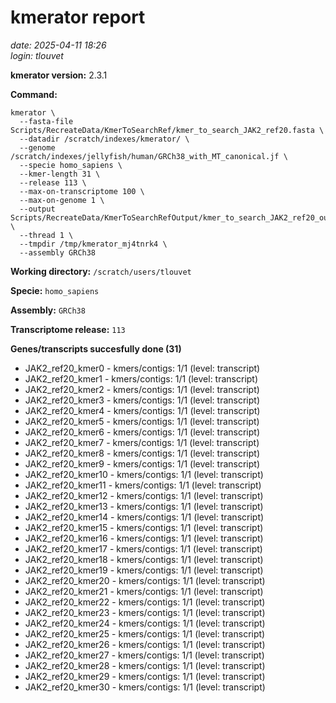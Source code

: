 # kmerator report
*date: 2025-04-11 18:26*  
*login: tlouvet*

**kmerator version:** 2.3.1

**Command:**

```
kmerator \
  --fasta-file Scripts/RecreateData/KmerToSearchRef/kmer_to_search_JAK2_ref20.fasta \
  --datadir /scratch/indexes/kmerator/ \
  --genome /scratch/indexes/jellyfish/human/GRCh38_with_MT_canonical.jf \
  --specie homo_sapiens \
  --kmer-length 31 \
  --release 113 \
  --max-on-transcriptome 100 \
  --max-on-genome 1 \
  --output Scripts/RecreateData/KmerToSearchRefOutput/kmer_to_search_JAK2_ref20_output \
  --thread 1 \
  --tmpdir /tmp/kmerator_mj4tnrk4 \
  --assembly GRCh38
```

**Working directory:** `/scratch/users/tlouvet`

**Specie:** `homo_sapiens`

**Assembly:** `GRCh38`

**Transcriptome release:** `113`

**Genes/transcripts succesfully done (31)**

- JAK2_ref20_kmer0 - kmers/contigs: 1/1 (level: transcript)
- JAK2_ref20_kmer1 - kmers/contigs: 1/1 (level: transcript)
- JAK2_ref20_kmer2 - kmers/contigs: 1/1 (level: transcript)
- JAK2_ref20_kmer3 - kmers/contigs: 1/1 (level: transcript)
- JAK2_ref20_kmer4 - kmers/contigs: 1/1 (level: transcript)
- JAK2_ref20_kmer5 - kmers/contigs: 1/1 (level: transcript)
- JAK2_ref20_kmer6 - kmers/contigs: 1/1 (level: transcript)
- JAK2_ref20_kmer7 - kmers/contigs: 1/1 (level: transcript)
- JAK2_ref20_kmer8 - kmers/contigs: 1/1 (level: transcript)
- JAK2_ref20_kmer9 - kmers/contigs: 1/1 (level: transcript)
- JAK2_ref20_kmer10 - kmers/contigs: 1/1 (level: transcript)
- JAK2_ref20_kmer11 - kmers/contigs: 1/1 (level: transcript)
- JAK2_ref20_kmer12 - kmers/contigs: 1/1 (level: transcript)
- JAK2_ref20_kmer13 - kmers/contigs: 1/1 (level: transcript)
- JAK2_ref20_kmer14 - kmers/contigs: 1/1 (level: transcript)
- JAK2_ref20_kmer15 - kmers/contigs: 1/1 (level: transcript)
- JAK2_ref20_kmer16 - kmers/contigs: 1/1 (level: transcript)
- JAK2_ref20_kmer17 - kmers/contigs: 1/1 (level: transcript)
- JAK2_ref20_kmer18 - kmers/contigs: 1/1 (level: transcript)
- JAK2_ref20_kmer19 - kmers/contigs: 1/1 (level: transcript)
- JAK2_ref20_kmer20 - kmers/contigs: 1/1 (level: transcript)
- JAK2_ref20_kmer21 - kmers/contigs: 1/1 (level: transcript)
- JAK2_ref20_kmer22 - kmers/contigs: 1/1 (level: transcript)
- JAK2_ref20_kmer23 - kmers/contigs: 1/1 (level: transcript)
- JAK2_ref20_kmer24 - kmers/contigs: 1/1 (level: transcript)
- JAK2_ref20_kmer25 - kmers/contigs: 1/1 (level: transcript)
- JAK2_ref20_kmer26 - kmers/contigs: 1/1 (level: transcript)
- JAK2_ref20_kmer27 - kmers/contigs: 1/1 (level: transcript)
- JAK2_ref20_kmer28 - kmers/contigs: 1/1 (level: transcript)
- JAK2_ref20_kmer29 - kmers/contigs: 1/1 (level: transcript)
- JAK2_ref20_kmer30 - kmers/contigs: 1/1 (level: transcript)
